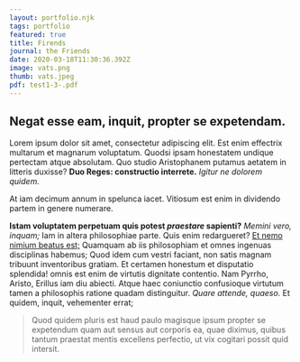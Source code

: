 ```yaml
---
layout: portfolio.njk
tags: portfolio
featured: true
title: Firends
journal: the Friends
date: 2020-03-18T11:30:36.392Z
image: vats.png
thumb: vats.jpeg
pdf: test1-3-.pdf
---
```



## Negat esse eam, inquit, propter se expetendam.

Lorem ipsum dolor sit amet, consectetur adipiscing elit. Est enim effectrix multarum et magnarum voluptatum. Quodsi ipsam honestatem undique pertectam atque absolutam. Quo studio Aristophanem putamus aetatem in litteris duxisse? **Duo Reges: constructio interrete.** *Igitur ne dolorem quidem.*

At iam decimum annum in spelunca iacet. Vitiosum est enim in dividendo partem in genere numerare.

**Istam voluptatem perpetuam quis potest *praestare* sapienti?** *Memini vero, inquam;* Iam in altera philosophiae parte. Quis enim redargueret? [Et nemo nimium beatus est;](http://loripsum.net/) Quamquam ab iis philosophiam et omnes ingenuas disciplinas habemus; Quod idem cum vestri faciant, non satis magnam tribuunt inventoribus gratiam. Et certamen honestum et disputatio splendida! omnis est enim de virtutis dignitate contentio. Nam Pyrrho, Aristo, Erillus iam diu abiecti. Atque haec coniunctio confusioque virtutum tamen a philosophis ratione quadam distinguitur. *Quare attende, quaeso.* Et quidem, inquit, vehementer errat;

> Quod quidem pluris est haud paulo magisque ipsum propter se expetendum quam aut sensus aut corporis ea, quae diximus, quibus tantum praestat mentis excellens perfectio, ut vix cogitari possit quid intersit.